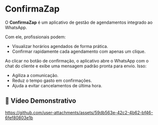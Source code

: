 # ConfirmaZap  

O **ConfirmaZap** é um aplicativo de gestão de agendamentos integrado ao WhatsApp.  

Com ele, profissionais podem:  
- Visualizar horários agendados de forma prática.  
- Confirmar rapidamente cada agendamento com apenas um clique.  

Ao clicar no botão de confirmação, o aplicativo abre o WhatsApp com o chat do cliente e exibe uma mensagem padrão pronta para envio. Isso:  
- Agiliza a comunicação.  
- Reduz o tempo gasto em confirmações.  
- Ajuda a evitar cancelamentos de última hora.  

## 🎥 Vídeo Demonstrativo

https://github.com/user-attachments/assets/59db563e-42c2-4b62-bf46-6fef80803e1b

